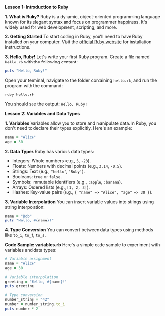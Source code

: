 **Lesson 1: Introduction to Ruby**

**1. What is Ruby?**
Ruby is a dynamic, object-oriented programming language known for its elegant syntax and focus on programmer happiness. It's widely used for web development, scripting, and more.

**2. Getting Started**
To start coding in Ruby, you'll need to have Ruby installed on your computer. Visit the [official Ruby website](https://www.ruby-lang.org/en/documentation/installation/) for installation instructions.

**3. Hello, Ruby!**
Let's write your first Ruby program. Create a file named `hello.rb` with the following content:

```ruby
puts "Hello, Ruby!"
```

Open your terminal, navigate to the folder containing `hello.rb`, and run the program with the command:

```bash
ruby hello.rb
```

You should see the output: `Hello, Ruby!`

**Lesson 2: Variables and Data Types**

**1. Variables**
Variables allow you to store and manipulate data. In Ruby, you don't need to declare their types explicitly. Here's an example:

```ruby
name = "Alice"
age = 30
```

**2. Data Types**
Ruby has various data types:

- Integers: Whole numbers (e.g., `5`, `-23`).
- Floats: Numbers with decimal points (e.g., `3.14`, `-0.5`).
- Strings: Text (e.g., `"hello"`, `'Ruby'`).
- Booleans: `true` or `false`.
- Symbols: Immutable identifiers (e.g., `:apple`, `:banana`).
- Arrays: Ordered lists (e.g., `[1, 2, 3]`).
- Hashes: Key-value pairs (e.g., `{ "name" => "Alice", "age" => 30 }`).

**3. Variable Interpolation**
You can insert variable values into strings using string interpolation:

```ruby
name = "Bob"
puts "Hello, #{name}!"
```

**4. Type Conversion**
You can convert between data types using methods like `to_i`, `to_f`, `to_s`.

**Code Sample: variables.rb**
Here's a simple code sample to experiment with variables and data types:

```ruby
# Variable assignment
name = "Alice"
age = 30

# Variable interpolation
greeting = "Hello, #{name}!"
puts greeting

# Type conversion
number_string = "42"
number = number_string.to_i
puts number * 2
```
